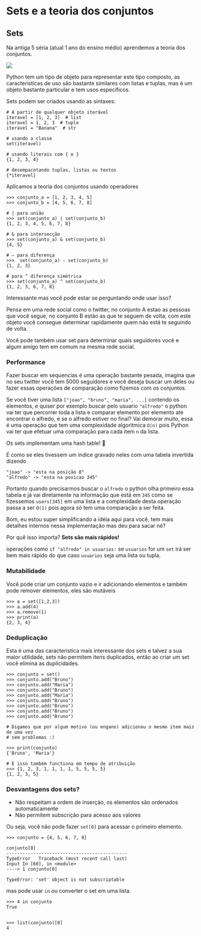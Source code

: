 # Sets e a teoria dos conjuntos
## Sets

Na antiga 5 séria (atual 1 ano do ensino médio) aprendemos a teoria dos conjuntos.

![](https://cdn.fs.teachablecdn.com/ADNupMnWyR7kCWRvm76Laz/https://www.filepicker.io/api/file/h31a7mUQTciHzxzGxpPG)

Python tem um tipo de objeto para representar este tipo composto, as caracteristicas de uso são bastante similares com listas e tuplas, mas é um objeto bastante particular e tem usos especificos.

Sets podem ser criados usando as sintaxes:
```
# A partir de qualquer objeto iterável
iteravel = [1, 2, 3]  # list
iteravel = 1, 2, 3  # tuple
iteravel = "Banana"  # str

# usando a classe
set(iteravel)

# usando literais com { e }
{1, 2, 3, 4}

# desempacotando tuplas, listas ou textos
{*iteravel}

```
Aplicamos a teoria dos conjuntos usando operadores

```
>>> conjunto_a = [1, 2, 3, 4, 5]
>>> conjunto_b = [4, 5, 6, 7, 8]

# | para união
>>> set(conjunto_a) | set(conjunto_b)
{1, 2, 3, 4, 5, 6, 7, 8}

# & para intersecção
>>> set(conjunto_a) & set(conjunto_b)
{4, 5}

# – para diferença
>>>  set(conjunto_a) - set(conjunto_b)
{1, 2, 3}

# para ^ diferença simétrica
>>> set(conjunto_a) ^ set(conjunto_b)
{1, 2, 3, 6, 7, 8}

```
Interessante mas você pode estar se perguntando onde usar isso?

Pensa em uma rede social como o twitter, no conjunto A estao as pessoas que você segue, no conjunto B estão as que te seguem de volta, com este objeto você consegue determinar rapidamente quem não está te seguindo de volta.

Você pode também usar set para determinar quais seguidores você e algum amigo tem em comum na mesma rede social.

### Performance

Fazer buscar em sequencias é uma operação bastante pesada, imagina que no seu twitter você tem 5000 seguidores e você deseja buscar um deles ou fazer essas operações de comparação como fizemos com os conjuntos.

Se você tiver uma lista `["joao", "bruno", "maria", ...]` contendo os elementos, e quiser por exemplo buscar pelo usuario `"alfredo"` o python vai ter que percorrer toda a lista e comparar elemento por elemento até encontrar o alfredo, e se o alfredo estiver no final? Vai demorar muito, essa é uma operação que tem uma complexidade algoritmica `O(n)` pois Python vai ter que efetuar uma comparação para cada item `n` da lista.

Os sets implementam uma hash table! 🎉

É como se eles tivessem um indice gravado neles com uma tabela invertida dizendo

```
"joao" -> "esta na posição 0"
"alfredo" -> "esta na posicao 345"
```

Portanto quando precisarmos buscar o `alfredo` o python olha primeiro essa tabela e já vai diretamente na informação que está em `345` como se fizessemos `users[345]` em uma lista e a complexidade desta operação passa a ser `O(1)` pois agora só tem uma comparação a ser feita.

Bom, eu estou super simplificando a idéia aqui para você, tem mais detalhes internos nessa implementação mas deu para sacar né?

Por quê isso importa? **Sets são mais rápidos!**

operações como `if "alfredo" in usuarios:` se `usuarios` for um `set` irá ser bem mais rápido do que caso `usuarios` seja uma lista ou tupla.

### Mutabilidade

Você pode criar um conjunto vazio e ir adicionando elementos e também pode remover elementos, eles são mutáveis

```
>>> a = set([1,2,3])
>>> a.add(4)
>>> a.remove(1)
>>> print(a)
{2, 3, 4}
```

### Deduplicação

Esta é uma das caracteristica mais interessante dos sets e talvez a sua maior utilidade, sets não permitem itens duplicados, então ao criar um set você elimina as duplicidades.

```
>>> conjunto = set()
>>> conjunto.add("Bruno")
>>> conjunto.add("Maria")
>>> conjunto.add("Bruno")
>>> conjunto.add("Maria")
>>> conjunto.add("Bruno")
>>> conjunto.add("Bruno")
>>> conjunto.add("Bruno")
>>> conjunto.add("Bruno")

# Digamos que por algum motivo (ou engano) adicionou o mesmo item mais de uma vez
# sem problemas :)

>>> print(conjunto)
{'Bruno', 'Maria'}

# E isso também functiona em tempo de atribuição
>>> {1, 2, 3, 1, 1, 1, 1, 5, 5, 5, 5}
{1, 2, 3, 5}
```

### Desvantagens dos sets?

-   Não respeitam a ordem de inserção, os elementos são ordenados automaticamente
-   Não permitem subscrição para acesso aos valores

Ou seja, você não pode fazer `set[0]` para acessar o primeiro elemento.

```
>>> conjunto = {4, 5, 6, 7, 8}

conjunto[0]
---------------------------------------------
TypeError   Traceback (most recent call last)
Input In [60], in <module>
----> 1 conjunto[0]

TypeError: 'set' object is not subscriptable
```

mas pode usar `in` ou converter o set em uma lista.

```
>>> 4 in conjunto
True


>>> list(conjunto)[0]
4
```